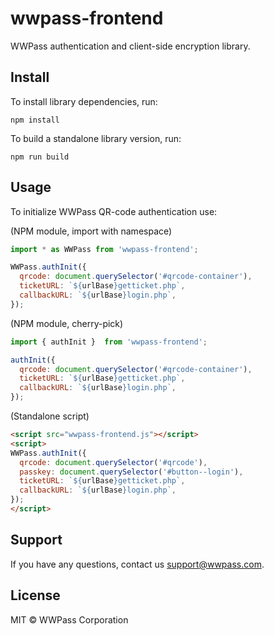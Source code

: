 # wwpass-frontend

WWPass authentication and client-side encryption library.

## Install

To install library dependencies, run:

```shell
npm install
```

To build a standalone library version, run:

```shell
npm run build
```

## Usage

To initialize WWPass QR-code authentication use:

(NPM module, import with namespace)
```js
import * as WWPass from 'wwpass-frontend';

WWPass.authInit({
  qrcode: document.querySelector('#qrcode-container'),
  ticketURL: `${urlBase}getticket.php`,
  callbackURL: `${urlBase}login.php`,
});
```

(NPM module, cherry-pick)
```js
import { authInit }  from 'wwpass-frontend';

authInit({
  qrcode: document.querySelector('#qrcode-container'),
  ticketURL: `${urlBase}getticket.php`,
  callbackURL: `${urlBase}login.php`,
});
```

(Standalone script)
```html
<script src="wwpass-frontend.js"></script>
<script>
WWPass.authInit({
  qrcode: document.querySelector('#qrcode'),
  passkey: document.querySelector('#button--login'),
  ticketURL: `${urlBase}getticket.php`,
  callbackURL: `${urlBase}login.php`,
});
</script>
```

## Support

If you have any questions, contact us support@wwpass.com.

## License

MIT © WWPass Corporation